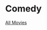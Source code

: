 # Comedy

[All Movies](Comedy%20cd13eb5ab7624003886b45b6ad6bbb29/All%20Movies%20d7ebfc03260c48e0a96d82ed8fc5ab6c.csv)
